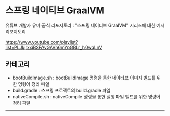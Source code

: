 # 스프링 네이티브 GraalVM

유튜브 개발자 유미 공식 리포지토리 : "스프링 네이티브 GraalVM" 시리즈에 대한 예시 리포지토리

https://www.youtube.com/playlist?list=PLJkjrxxiBSFAvGAVh6mYpGBLr_h0wqLnV

## 카테고리

- bootBuildImage.sh : bootBuildImage 명령을 통한 네이티브 이미지 빌드를 위한 명령어 정리 파일
- build.gradle : 스프링 프로젝트의 build.gradle 파일
- nativeCompile.sh : nativeCompile 명령을 통한 실행 파일 빌드를 위한 명령어 정리 파일

---
